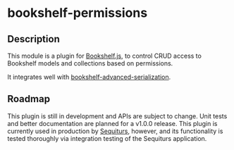 # bookshelf-permissions

## Description

This module is a plugin for [Bookshelf.js](https://github.com/tgriesser/bookshelf), to control CRUD access to Bookshelf models and collections based on permissions.

It integrates well with [bookshelf-advanced-serialization](https://github.com/sequiturs/bookshelf-advanced-serialization).

## Roadmap

This plugin is still in development and APIs are subject to change. Unit tests and better documentation are planned for a v1.0.0 release. This plugin is currently used in production by [Sequiturs](https://sequiturs.com), however, and its functionality is tested thoroughly via integration testing of the Sequiturs application.
